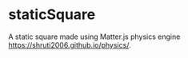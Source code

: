 # staticSquare
A static square made using Matter.js physics engine
 https://shruti2006.github.io/physics/.
